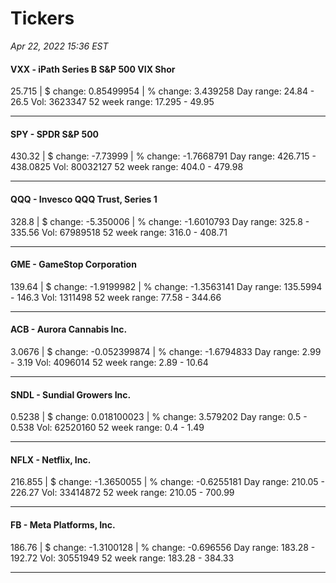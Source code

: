 # Tickers
*Apr 22, 2022 15:36 EST*

#### VXX - iPath Series B S&P 500 VIX Shor
25.715 | $ change: 0.85499954 | % change: 3.439258
Day range: 24.84 - 26.5 Vol: 3623347
52 week range: 17.295 - 49.95

---

#### SPY - SPDR S&P 500
430.32 | $ change: -7.73999 | % change: -1.7668791
Day range: 426.715 - 438.0825 Vol: 80032127
52 week range: 404.0 - 479.98

---

#### QQQ - Invesco QQQ Trust, Series 1
328.8 | $ change: -5.350006 | % change: -1.6010793
Day range: 325.8 - 335.56 Vol: 67989518
52 week range: 316.0 - 408.71

---

#### GME - GameStop Corporation
139.64 | $ change: -1.9199982 | % change: -1.3563141
Day range: 135.5994 - 146.3 Vol: 1311498
52 week range: 77.58 - 344.66

---

#### ACB - Aurora Cannabis Inc.
3.0676 | $ change: -0.052399874 | % change: -1.6794833
Day range: 2.99 - 3.19 Vol: 4096014
52 week range: 2.89 - 10.64

---

#### SNDL - Sundial Growers Inc.
0.5238 | $ change: 0.018100023 | % change: 3.579202
Day range: 0.5 - 0.538 Vol: 62520160
52 week range: 0.4 - 1.49

---

#### NFLX - Netflix, Inc.
216.855 | $ change: -1.3650055 | % change: -0.6255181
Day range: 210.05 - 226.27 Vol: 33414872
52 week range: 210.05 - 700.99

---

#### FB - Meta Platforms, Inc.
186.76 | $ change: -1.3100128 | % change: -0.696556
Day range: 183.28 - 192.72 Vol: 30551949
52 week range: 183.28 - 384.33

---

